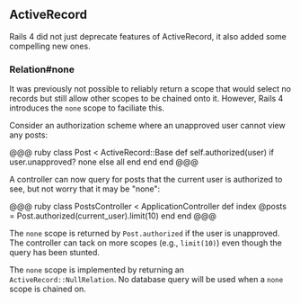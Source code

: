 ## ActiveRecord

Rails 4 did not just deprecate features of ActiveRecord, it also added some
compelling new ones.

### Relation#none

It was previously not possible to reliably return a scope that would select no
records but still allow other scopes to be chained onto it. However, Rails 4
introduces the `none` scope to faciliate this.

Consider an authorization scheme where an unapproved user cannot view any
posts:

@@@ ruby
class Post < ActiveRecord::Base
  def self.authorized(user)
    if user.unapproved?
      none
    else
      all
    end
  end
end
@@@

A controller can now query for posts that the current user is authorized to
see, but not worry that it may be "none":

@@@ ruby
class PostsController < ApplicationController
  def index
    @posts = Post.authorized(current_user).limit(10)
  end
end
@@@

The `none` scope is returned by `Post.authorized` if the user is unapproved.
The controller can tack on more scopes (e.g., `limit(10)`) even though the
query has been stunted.

The `none` scope is implemented by returning an `ActiveRecord::NullRelation`.
No database query will be used when a `none` scope is chained on.
